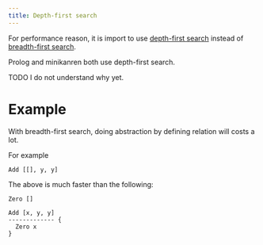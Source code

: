 ```yaml
---
title: Depth-first search
---
```


For performance reason,
it is import to use [depth-first search](https://en.wikipedia.org/wiki/Depth-first_search)
instead of [breadth-first search](https://en.wikipedia.org/wiki/Breadth-first_search).

Prolog and minikanren both use depth-first search.

TODO I do not understand why yet.

# Example

With breadth-first search, doing abstraction
by defining relation will costs a lot.

For example

```
Add [[], y, y]
```

The above is much faster than the following:

```
Zero []

Add [x, y, y]
------------- {
  Zero x
}
```
